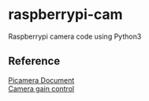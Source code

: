 # raspberrypi-cam
Raspberrypi camera code using Python3

## Reference
[Picamera Document](https://camera.readthedocs.io) \
[Camera gain control](https://gist.github.com/rwb27/a23808e9f4008b48de95692a38ddaa08/)
